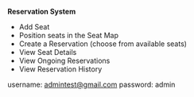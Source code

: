 **Reservation System**
- Add Seat
- Position seats in the Seat Map
- Create a Reservation (choose from available seats)
- View Seat Details
- View Ongoing Reservations
- View Reservation History

username: admintest@gmail.com 
password: admin
